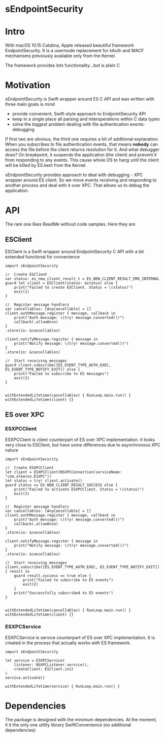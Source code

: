 # sEndpointSecurity

# Intro
With macOS 10.15 Catalina, Apple released beautiful framework EndpointSecurity. It is a usermode replacement for kAuth and MACF mechanisms previously available only from the Kernel.

The framework provides lots functionality...but is plain C

# Motivation

sEndpointSecurity is Swift wrapper around ES C API and was written with three main goals is mind
- provide convenient, Swift-style approach to EndpointSecurity API
- keep in a single place all parsing and interoperations within C data types
- solve the biggest problem dealing with file authentication events: debugging

If first two are obvious, the third one requires a bit of additional explanation.
When you subscribes to file authentication events, that means **nobody** can access the file before the client returns resolution for it.
And what debugger does? On breakpoint, it suspends the application (the client) and prevent it from responding to any events.
This cause whole OS to hang until the client will be killed by ES.kext from the Kernel.

sEndpointSecurity provides approach to deal with debugging - XPC wrapper around ES client.
So we move events receiving and responding to another process and deal with it over XPC. That allows us to debug the application.

# API
The rare one likes ReadMe without code samples. Here they are

## ESClient

ESClient is a Swift wrapper around EndpointSecurity C API with a bit extended functional for convenience

```
import sEndpointSecurity

//  Create ESClient
var status: es_new_client_result_t = ES_NEW_CLIENT_RESULT_ERR_INTERNAL
guard let client = ESClient(status: &status) else {
    print("Failed to create ESClient. Status = \(status)")
    exit(1)
}

//  Register message handlers
var cancellables: [AnyCancellable] = []
client.authMessage.register { message, callback in
    print("Auth message: \(try! message.converted())")
    callback(.allowOnce)
}
.store(in: &cancellables)

client.notifyMessage.register { message in
    print("Notify message: \(try! message.converted())")
}
.store(in: &cancellables)

//  Start receiving messages
guard client.subscribe([ES_EVENT_TYPE_AUTH_EXEC, ES_EVENT_TYPE_NOTIFY_EXIT]) else {
    print("Failed to subscribe to ES messages")
    exit(2)
}


withExtendedLifetime(cancellables) { RunLoop.main.run() }
withExtendedLifetime(client) {}
```

## ES over XPC
### ESXPCClient
ESXPCClient is client counterpart of ES over XPC implementation. It looks very close to ESClient, but have some differences due to asynchronous XPC nature

```
import sEndpointSecurity

//  Create ESXPCClient
let client = ESXPCClient(NSXPCConnection(serviceName: "com.alkenso.ESXPC"))
let status = try! client.activate()
guard status == ES_NEW_CLIENT_RESULT_SUCCESS else {
    print("Failed to activate ESXPCClient. Status = \(status)")
    exit(1)
}

//  Register message handlers
var cancellables: [AnyCancellable] = []
client.authMessage.register { message, callback in
    print("Auth message: \(try! message.converted())")
    callback(.allowOnce)
}
.store(in: &cancellables)

client.notifyMessage.register { message in
    print("Notify message: \(try! message.converted())")
}
.store(in: &cancellables)

//  Start receiving messages
client.subscribe([ES_EVENT_TYPE_AUTH_EXEC, ES_EVENT_TYPE_NOTIFY_EXIT]) { result in
    guard result.success == true else {
        print("Failed to subscribe to ES events")
        exit(2)
    }
    print("Successfully subscribed to ES events")
}


withExtendedLifetime(cancellables) { RunLoop.main.run() }
withExtendedLifetime(client) {}
```

### ESXPCService
ESXPCService is service counterpart of ES over XPC implementation. It is created in the process that actually works with ES framework.

```
import sEndpointSecurity

let service = ESXPCService(
    listener: NSXPCListener.service(),
    createClient: ESClient.init
)
service.activate()

withExtendedLifetime(service) { RunLoop.main.run() }
```

# Dependencies
The package is designed with the minimum dependencies. At the moment, it it the only one utility library SwiftConvenience (no additional dependencies)
